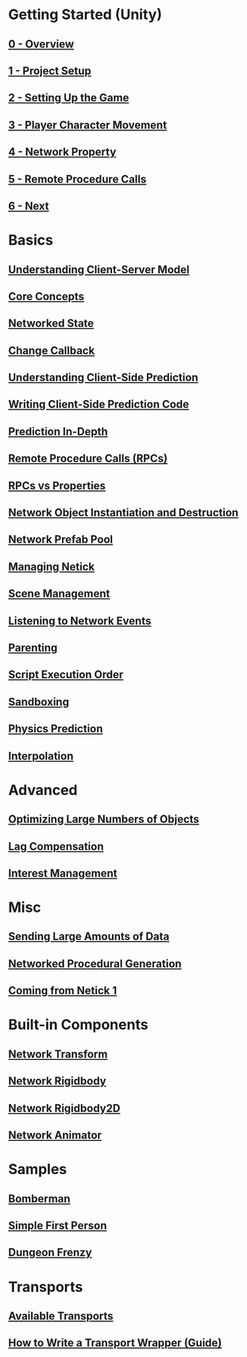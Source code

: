# Getting Started (Unity)

## [0 - Overview](getting-started-guide/0-overview.md)

## [1 - Project Setup](getting-started-guide/1-project-setup.md)

## [2 - Setting Up the Game](getting-started-guide/2-setting-up-the-game.md)

## [3 - Player Character Movement](getting-started-guide/3-player-character-movement.md)

## [4 - Network Property](getting-started-guide/4-network-property.md)

## [5 - Remote Procedure Calls](getting-started-guide/5-remote-procedure-call.md)

## [6 - Next](getting-started-guide/6-next.md)

# Basics

## [Understanding Client-Server Model](understanding-client-server-model.md)

## [Core Concepts](core-concepts.md)

## [Networked State](networked-state.md)

## [Change Callback](change-callback.md)

## [Understanding Client-Side Prediction](understanding-client-side-prediction/understanding-client-side-prediction.md)

## [Writing Client-Side Prediction Code](understanding-client-side-prediction/writing-client-side-prediction-code.md)

## [Prediction In-Depth](prediction-in-depth.md)

## [Remote Procedure Calls (RPCs)](remote-procedure-calls-rpcs.md)

## [RPCs vs Properties](rpcs-vs-properties.md)

## [Network Object Instantiation and Destruction](network-object-instantiation-and-destruction/network-object-instantiation-and-destruction.md)

## [Network Prefab Pool](network-object-instantiation-and-destruction/network-prefab-pool.md)

## [Managing Netick](managing-netick.md)

## [Scene Management](scene-management.md)

## [Listening to Network Events](listening-to-network-events.md)

## [Parenting](parenting.md)

## [Script Execution Order](script-execution-order.md)

## [Sandboxing](sandboxing.md)

## [Physics Prediction](physics-prediction.md)

## [Interpolation](interpolation.md)

# Advanced

## [Optimizing Large Numbers of Objects](optimizing-large-numbers-of-objects.md)

## [Lag Compensation](lag-compensation.md)

## [Interest Management](interest-management.md)

# Misc

## [Sending Large Amounts of Data](sending-large-amounts-of-data.md) 

## [Networked Procedural Generation](networked-procedural-generation.md)

## [Coming from Netick 1](coming-from-netick-1.md)

# Built-in Components

## [Network Transform](built-in-components/networktransform.md)

## [Network Rigidbody](built-in-components/networkrigidbody.md)

## [Network Rigidbody2D](built-in-components/networkrigidbody2d.md)

## [Network Animator](built-in-components/networkanimator.md)

# Samples

## [Bomberman](samples/bomberman.md)

## [Simple First Person](samples/simple-first-person.md)

## [Dungeon Frenzy](samples/dungeon-frenzy.md)

# Transports

## [Available Transports](transports.md)

## [How to Write a Transport Wrapper (Guide)](how-to-write-a-transport-wrapper.md)




